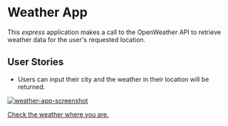 # Weather App

This *express* application makes a call to the OpenWeather API to retrieve weather data for the user's requested location.

## User Stories

- Users can input their city and the weather in their location will be returned.

[![weather-app-screenshot](https://user-images.githubusercontent.com/57681651/98683035-7f9ea980-235c-11eb-889b-318571a1a1d7.JPG)](https://whatstheweathertodaymyfriend.herokuapp.com/)

[Check the weather where you are.](https://whatstheweathertodaymyfriend.herokuapp.com/)
